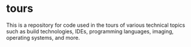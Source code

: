 # tours
This is a repository for code used in the tours of various technical topics such as build technologies, IDEs, programming languages, imaging, operating systems, and more.
